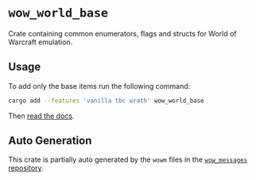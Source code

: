 # `wow_world_base`

Crate containing common enumerators, flags and structs for World of Warcraft emulation.

## Usage

To add only the base items run the following command:

 ```bash
 cargo add --features 'vanilla tbc wrath' wow_world_base
 ```

Then [read the docs](https://crates.io/crates/wow_world_base).

## Auto Generation

This crate is partially auto generated by the `wowm` files in the
[`wow_messages` repository](https://github.com/gtker/wow_messages/).

